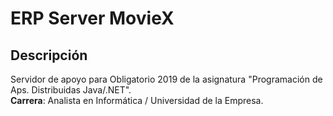 # ERP Server MovieX
## Descripción
Servidor de apoyo para Obligatorio 2019 de la asignatura "Programación de Aps. Distribuidas Java/.NET".  
**Carrera**: Analista en Informática / Universidad de la Empresa. 
